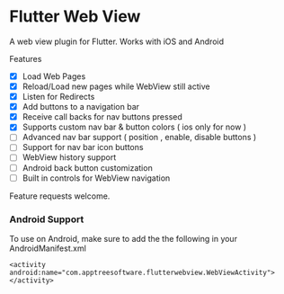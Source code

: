 # Flutter Web View

A web view plugin for Flutter. Works with iOS and Android

Features

 - [x] Load Web Pages
 - [x] Reload/Load new pages while WebView still active
 - [x] Listen for Redirects
 - [x] Add buttons to a navigation bar
 - [x] Receive call backs for nav buttons pressed
 - [x] Supports custom nav bar & button colors ( ios only for now )
 - [ ] Advanced nav bar support ( position , enable, disable buttons )
 - [ ] Support for nav bar icon buttons
 - [ ] WebView history support
 - [ ] Android back button customization
 - [ ] Built in controls for WebView navigation
 
Feature requests welcome.


### Android Support
To use on Android, make sure to add the the following in your AndroidManifest.xml

```
<activity android:name="com.apptreesoftware.flutterwebview.WebViewActivity">
</activity>
```
